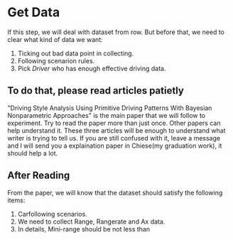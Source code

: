 # Get Data

If this step, we will deal with dataset from row. But before that, we need to clear what kind of data we want:

1. Ticking out bad data point in collecting.
2. Following scenarion rules.
3. Pick *Driver* who has enough effective driving data.

## To do that, please read articles patietly

"Driving Style Analysis Using Primitive Driving Patterns With Bayesian Nonparametric Approaches" is the main paper that we will follow to experiment. Try to read the paper more than just once. Other papers can help understand it. These three articles will be enough to understand what writer is trying to tell us. If you are still confused with it, leave a message and I will send you a explaination paper in Chiese(my graduation work), it should help a lot.

## After Reading

From the paper, we will know that the dataset should satisfy the following items:

1. Carfollowing scenarios.
2. We need to collect Range, Rangerate and Ax data.
3. In details, Mini-range should be not less than 
